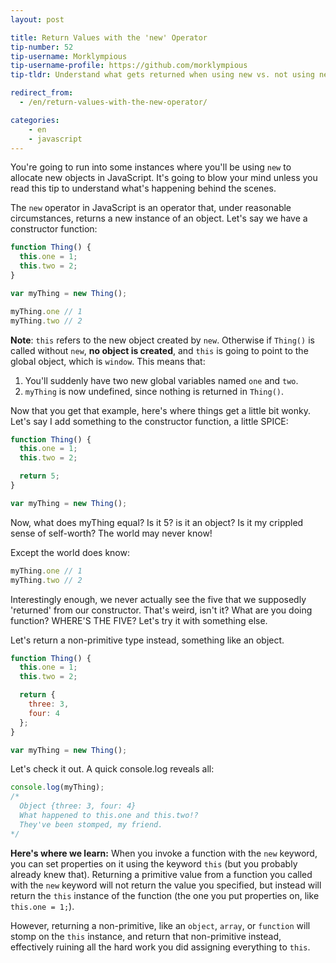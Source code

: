 ```yaml
---
layout: post

title: Return Values with the 'new' Operator
tip-number: 52
tip-username: Morklympious
tip-username-profile: https://github.com/morklympious
tip-tldr: Understand what gets returned when using new vs. not using new.

redirect_from:
  - /en/return-values-with-the-new-operator/

categories:
    - en
    - javascript
---
```


You're going to run into some instances where you'll be using `new` to allocate new objects in JavaScript. It's going to blow your mind unless you read this tip to understand what's happening behind the scenes.

The `new` operator in JavaScript is an operator that, under reasonable circumstances, returns a new instance of an object. Let's say we have a constructor function:

````js
function Thing() {
  this.one = 1;
  this.two = 2;
}

var myThing = new Thing();

myThing.one // 1
myThing.two // 2
````

__Note__: `this` refers to the new object created by `new`. Otherwise if `Thing()` is called without `new`, __no object is created__, and `this` is going to point to the global object, which is `window`. This means that:

1. You'll suddenly have two new global variables named `one` and `two`.
2. `myThing` is now undefined, since nothing is returned in `Thing()`.

Now that you get that example, here's where things get a little bit wonky. Let's say I add something to the constructor function, a little SPICE:

````js
function Thing() {
  this.one = 1;
  this.two = 2;

  return 5;
}

var myThing = new Thing();
````

Now, what does myThing equal? Is it 5? is it an object? Is it my crippled sense of self-worth? The world may never know!

Except the world does know:

````js
myThing.one // 1
myThing.two // 2
````

Interestingly enough, we never actually see the five that we supposedly 'returned' from our constructor. That's weird, isn't it? What are you doing function? WHERE'S THE FIVE? Let's try it with something else.

Let's return a non-primitive type instead, something like an object.

````js
function Thing() {
  this.one = 1;
  this.two = 2;

  return {
    three: 3,
    four: 4
  };
}

var myThing = new Thing();
````

Let's check it out. A quick console.log reveals all:

````js
console.log(myThing);
/*
  Object {three: 3, four: 4}
  What happened to this.one and this.two!?
  They've been stomped, my friend.
*/
````

__Here's where we learn:__ When you invoke a function with the `new` keyword, you can set properties on it using the keyword `this` (but you probably already knew that). Returning a primitive value from a function you called with the `new` keyword will not return the value you specified, but instead will return the `this` instance of the function (the one you put properties on, like `this.one = 1;`).

However, returning a non-primitive, like an `object`, `array`, or `function` will stomp on the `this` instance, and return that non-primitive instead, effectively ruining all the hard work you did assigning everything to `this`.
